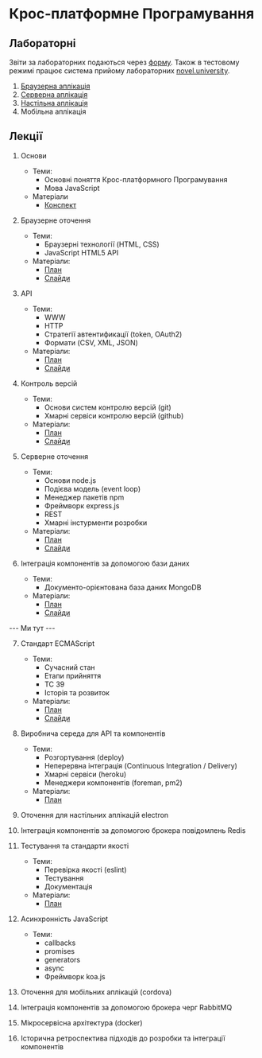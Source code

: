 # Крос-платформне Програмування

## Лабораторні
Звіти за лабораторних подаються через [форму](https://docs.google.com/forms/d/e/1FAIpQLSd6x9ZNckW6PJsIM8yY633hvEAKEOXBC7rneKatZlnam4Xgww/viewform).
Також в тестовому режимі працює система прийому лабораторних [novel.university](http://novel.university).

1. [Браузерна аплікація](labs/01-browser.md)
2. [Серверна аплікація](labs/02-server.md)
3. [Настільна аплікація](labs/03-desktop.md)
4. Мобільна аплікація

## Лекції
1. Основи
    - Теми:
      - Основні поняття Крос-платформного Програмування
      - Мова JavaScript
    - Матеріали
      - [Конспект](lectures/01-javascript.md)
2. Браузерне оточення
    - Теми:
      - Браузерні технології (HTML, CSS)
      - JavaScript HTML5 API
    - Матеріали:
      - [План](lectures/02-browser.md)
      - [Слайди](https://vntu-kpp.herokuapp.com/slides/02-browser)
3. API
    - Теми:
      - WWW
      - HTTP
      - Стратегії автентификації (token, OAuth2)
      - Формати (CSV, XML, JSON)
    - Матеріали:
      - [План](lectures/03-api.md)
      - [Слайди](https://vntu-kpp.herokuapp.com/slides/03-api)
4. Контроль версій
    - Теми:
      - Основи систем контролю версій (git)
      - Хмарні сервіси контролю версій (github)
    - Матеріали:
      - [План](lectures/04-git.md)
      - [Слайди](https://vntu-kpp.herokuapp.com/slides/04-git)

5. Серверне оточення
    - Теми:
      - Основи node.js
      - Подієва модель (event loop)
      - Менеджер пакетів npm
      - Фреймворк express.js
      - REST
      - Хмарні інстурменти розробки
    - Матеріали:
      - [План](lectures/05-node.md)
      - [Слайди](https://vntu-kpp.herokuapp.com/slides/05-node)
6. Інтеграція компонентів за допомогою бази даних
    - Теми:
      - Документо-орієнтована база даних MongoDB
    - Матеріали:
      - [План](lectures/06-db.md)
      - [Слайди](https://vntu-kpp.herokuapp.com/slides/06-db)

--- Ми тут ---

7. Стандарт ECMAScript
    - Теми:
      - Сучасний стан
      - Етапи прийняття
      - TC 39
      - Історія та розвиток
    - Матеріали:
      - [План](lectures/07-ecma.md)
      - [Слайди](https://vntu-kpp.herokuapp.com/slides/07-ecma)
8. Виробнича середа для API та компонентів
    - Теми:
      - Розгортування (deploy)
      - Неперервна інтеграція (Continuous Integration / Delivery)
      - Хмарні сервіси (heroku)
      - Менеджери компонентів (foreman, pm2)
    - Матеріали:
      - [План](lectures/08-production.md)

9. Оточення для настільних аплікацій electron
10. Інтеграція компонентів за допомогою брокера повідомлень Redis
11. Тестування та стандарти якості
    - Теми:
      - Перевірка якості (eslint)
      - Тестування
      - Документація
    - Матеріали:
      - [План](lectures/11-testing.md)
12. Асинхронність JavaScript
    - Теми:
      - callbacks
      - promises
      - generators
      - async
      - Фреймворк koa.js

13. Оточення для мобільних аплікацій (cordova)
14. Інтеграція компонентів за допомогою брокера черг RabbitMQ
15. Мікросервісна архітектура (docker)
16. Історична ретроспектива підходів до розробки та інтеграції компонентів
